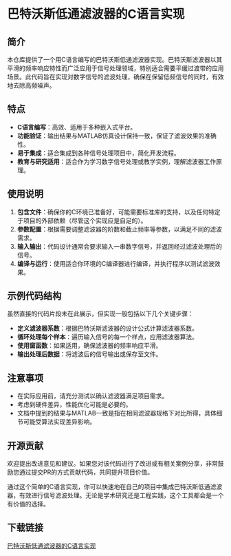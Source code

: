 # 巴特沃斯低通滤波器的C语言实现

## 简介

本仓库提供了一个用C语言编写的巴特沃斯低通滤波器实现。巴特沃斯滤波器以其平滑的频率响应特性而广泛应用于信号处理领域，特别适合需要平缓过渡带的应用场景。此代码旨在实现对数字信号的滤波处理，确保在保留低频信号的同时，有效地去除高频噪声。

## 特点

- **C语言编写**：高效、适用于多种嵌入式平台。
- **功能验证**：输出结果与MATLAB仿真设计保持一致，保证了滤波效果的准确性。
- **易于集成**：适合集成到各种信号处理项目中，简化开发流程。
- **教育与研究适用**：适合作为学习数字信号处理或教学实例，理解滤波器工作原理。

## 使用说明

1. **包含文件**：确保你的C环境已准备好，可能需要标准库的支持，以及任何特定于项目的外部依赖（尽管这个实现应是自足的）。
2. **参数配置**：根据需要调整滤波器的阶数和截止频率等参数，以满足不同的滤波需求。
3. **输入输出**：代码设计通常会要求输入一串数字信号，并返回经过滤波处理后的信号。
4. **编译与运行**：使用适合你环境的C编译器进行编译，并执行程序以测试滤波效果。

## 示例代码结构

虽然直接的代码片段未在此展示，但实现一般包括以下几个关键步骤：
- **定义滤波器系数**：根据巴特沃斯滤波器的设计公式计算滤波器系数。
- **循环处理每个样本**：遍历输入信号的每一个样点，应用滤波器算法。
- **使用窗函数**：如果适用，确保滤波器的频率响应平滑。
- **输出处理后数据**：将滤波后的信号输出或保存至文件。

## 注意事项

- 在实际应用前，请充分测试以确认滤波器满足项目需求。
- 考虑到硬件差异，性能优化可能是必要的。
- 文档中提到的结果与MATLAB一致是指在相同滤波器规格下对比所得，具体细节可能受算法实现差异影响。

## 开源贡献

欢迎提出改进意见和建议。如果您对该代码进行了改进或有相关案例分享，非常鼓励您通过提交PR的方式贡献代码，共同提升项目价值。

通过这个简单的C语言实现，你可以快速地在自己的项目中集成巴特沃斯低通滤波器，有效进行信号滤波处理。无论是学术研究还是工程实践，这个工具都会是一个有价值的选择。

## 下载链接

[巴特沃斯低通滤波器的C语言实现](https://pan.quark.cn/s/99e4f93a0057)